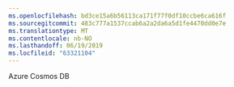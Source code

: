 ```yaml
---
ms.openlocfilehash: bd3ce15a6b56113ca171f77f0df10ccbe6ca616f
ms.sourcegitcommit: 483c777a1537ccab6a2a2da6a5d1fe4470dd0e7e
ms.translationtype: MT
ms.contentlocale: nb-NO
ms.lasthandoff: 06/19/2019
ms.locfileid: "63321104"
---
```

Azure Cosmos DB